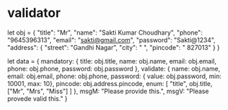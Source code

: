 # validator

let obj = {
    "title": "Mr",
    "name": "Sakti Kumar Choudhary",
    "phone": "9645396313",
    "email": "sakti@gmail.com",
    "password": "Sakti@1234",
    "address": {
        "street": "Gandhi Nagar",
        "city": "    ",
        "pincode": "  827013"
    }
}

let data = {
    mandatory: {
        title: obj.title,
        name: obj.name,
        email: obj.email,
        phone: obj.phone,
        password: obj.password
    },
    validate: {
        name: obj.name,
        email: obj.email,
        phone: obj.phone,
        password: { value: obj.password, min: 10001, max: 10},
        pincode: obj.address.pincode,
        enum: [ "title", obj.title, ["Mr", "Mrs", "Miss"] ]
    },
    msgM: "Please provide this.",
    msgV: "Please provede valid this."
}
